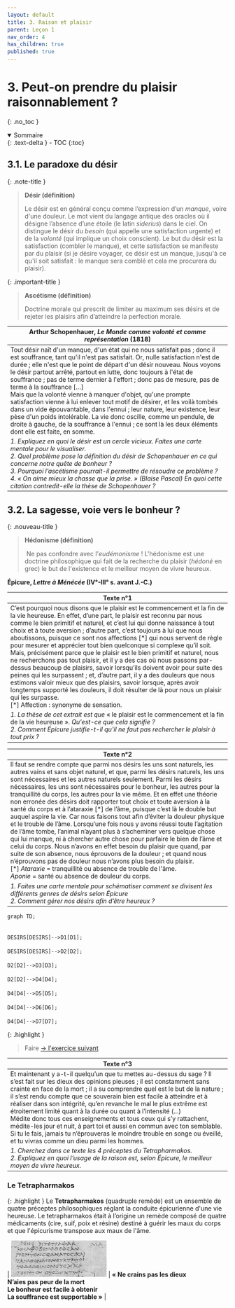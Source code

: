 ```yaml
---
layout: default
title: 3. Raison et plaisir
parent: Leçon 1
nav_order: 4
has_children: true
published: true
---
```

# 3. Peut-on prendre du plaisir raisonnablement ?
{: .no_toc }

<details open markdown="block">
  <summary>
    Sommaire
  </summary>
  {: .text-delta }
- TOC
{:toc}
</details>


## 3.1.  Le paradoxe du désir


{: .note-title }
> **Désir (définition)**
>
> Le désir est en général conçu comme l’expression d’un *manque*, voire d'une douleur. Le mot vient du langage antique des oracles où il désigne l’absence d’une étoile (le latin *siderius*) dans le ciel. On distingue le désir du *besoin* (qui appelle une satisfaction urgente) et de la *volonté*  (qui implique un choix conscient). Le but du désir est la satisfaction (combler le manque), et cette satisfaction se manifeste par du plaisir (si je désire voyager, ce désir est un manque, jusqu'à ce qu'il soit satisfait : le manque sera comblé et cela me procurera du plaisir).

{: .important-title }
> **Ascétisme (définition)**
>
> Doctrine morale qui prescrit de limiter au maximum ses désirs et de rejeter les plaisirs afin d’atteindre la perfection morale.

| Arthur Schopenhauer, *Le Monde comme volonté et comme représentation* (1818)   |
| ------------------------------------------------------------------------- |
| Tout désir naît d'un manque, d'un état qui ne nous satisfait pas ; donc il est souffrance, tant qu'il n'est pas satisfait. Or, nulle satisfaction n'est de durée ; elle n'est que le point de départ d'un désir nouveau. Nous voyons le désir partout arrêté, partout en lutte, donc toujours à l'état de souffrance ; pas de terme dernier à l'effort ; donc pas de mesure, pas de terme à la souffrance […] <br> Mais que la volonté vienne à manquer d'objet, qu'une prompte satisfaction vienne à lui enlever tout motif de désirer, et les voilà tombés dans un vide épouvantable, dans l'ennui ; leur nature, leur existence, leur pèse d'un poids intolérable. La vie donc oscille, comme un pendule, de droite à gauche, de la souffrance à l'ennui ; ce sont là les deux éléments dont elle est faite, en somme. |
| *1. Expliquez en quoi le désir est un cercle vicieux. Faites une carte mentale pour le visualiser.* <br> *2. Quel problème pose la définition du désir de Schopenhauer en ce qui concerne notre quête de bonheur ?* <br> *3. Pourquoi l’ascétisme pourrait-il permettre de résoudre ce problème ?* <br> *4. « On aime mieux la chasse que la prise. » (Blaise Pascal) En quoi cette citation contredit-elle la thèse de Schopenhauer ?* |

## 3.2. La sagesse, voie vers le bonheur ?

{: .nouveau-title }
> **Hédonisme (définition)**
>
> Ne pas confondre avec l'*eudémonisme* !  L'hédonisme est une doctrine philosophique qui fait de la recherche du plaisir (*hédoné* en grec) le but de l'existence et le meilleur moyen de vivre heureux.


**Épicure, *Lettre à Ménécée* (IV°-III° s. avant J.-C.)**   

| Texte n°1      |
| ------------------------------------------------ |
| C’est pourquoi nous disons que le plaisir est le commencement et la fin de la vie heureuse. En effet, d’une part, le plaisir est reconnu par nous comme le bien primitif et naturel, et c’est lui qui donne naissance à tout choix et à toute aversion ; d’autre part, c’est toujours à lui que nous aboutissons, puisque ce sont nos affections [\*] qui nous servent de règle pour mesurer et apprécier tout bien quelconque si complexe qu’il soit. Mais, précisément parce que le plaisir est le bien primitif et naturel, nous ne recherchons pas tout plaisir, et il y a des cas où nous passons par-dessus beaucoup de plaisirs, savoir lorsqu’ils doivent avoir pour suite des peines qui les surpassent ; et, d’autre part, il y a des douleurs que nous estimons valoir mieux que des plaisirs, savoir lorsque, après avoir longtemps supporté les douleurs, il doit résulter de là pour nous un plaisir qui les surpasse.<br />[\*] Affection : synonyme de sensation. |
| *1. La thèse de cet extrait est que* « le plaisir est le commencement et la fin de la vie heureuse ». *Qu'est-ce que cela signifie ?* *<br>2. Comment Épicure justifie-t-il qu'il ne faut pas rechercher le plaisir à tout prix ?*     |

| Texte n°2                                         |
| -------------------------------------------------- |
| Il faut se rendre compte que parmi nos désirs les uns sont naturels, les autres vains et sans objet naturel, et que, parmi les désirs naturels, les uns sont nécessaires et les autres naturels seulement. Parmi les désirs nécessaires, les uns sont nécessaires pour le bonheur, les autres pour la tranquillité du corps, les autres pour la vie même. Et en effet une théorie non erronée des désirs doit rapporter tout choix et toute aversion à la santé du corps et à l’ataraxie [\*] de l’âme, puisque c’est là le double but auquel aspire la vie. Car nous faisons tout afin d’éviter la douleur physique et le trouble de l’âme. Lorsqu’une fois nous y avons réussi toute l’agitation de l’âme tombe, l’animal n’ayant plus à s’acheminer vers quelque chose qui lui manque, ni à chercher autre chose pour parfaire le bien de l’âme et celui du corps. Nous n’avons en effet besoin du plaisir que quand, par suite de son absence, nous éprouvons de la douleur ; et quand nous n’éprouvons pas de douleur nous n’avons plus besoin du plaisir. <br />[\*] *Ataraxie* = tranquillité ou absence de trouble de l'âme. <br /> *Aponie* = santé ou absence de douleur du corps. |
| *1. Faites une carte mentale pour schématiser comment se divisent les différents genres de désirs selon Épicure* *<br>2. Comment gérer nos désirs afin d’être heureux ?*     |


```mermaid
graph TD;


DESIRS[DESIRS]-->D1[D1];

DESIRS[DESIRS]-->D2[D2];

D2[D2]-->D3[D3];

D2[D2]-->D4[D4];

D4[D4]-->D5[D5];

D4[D4]-->D6[D6];

D4[D4]-->D7[D7];

```

{: .highlight }
> Faire [→ l'exercice suivant](../../docs/L1/L1-4-2.html)

| Texte n°3        |
| ---------------------------------------------------- |
| Et maintenant y a-t-il quelqu’un que tu mettes au-dessus du sage ? Il s’est fait sur les dieux des opinions pieuses ; il est constamment sans crainte en face de la mort ; il a su comprendre quel est le but de la nature ; il s’est rendu compte que ce souverain bien est facile à atteindre et à réaliser dans son intégrité, qu’en revanche le mal le plus extrême est étroitement limité quant à la durée ou quant à l’intensité (...) <br />Médite donc tous ces enseignements et tous ceux qui s’y rattachent, médite-les jour et nuit, à part toi et aussi en commun avec ton semblable. Si tu le fais, jamais tu n’éprouveras le moindre trouble en songe ou éveillé, et tu vivras comme un dieu parmi les hommes. |
| *1. Cherchez dans ce texte les 4 préceptes du Tetrapharmakos. <br> 2. Expliquez en quoi l’usage de la raison est, selon Épicure, le meilleur moyen de vivre heureux.*|

### Le Tetrapharmakos

{: .highlight }
Le **Tetrapharmakos** (quadruple remède) est un ensemble de quatre préceptes philosophiques réglant la conduite épicurienne d'une vie heureuse. Le tetrapharmakos était à l’origine un remède composé de quatre médicaments (cire, suif, poix et résine) destiné à guérir les maux du corps et que l'épicurisme transpose aux maux de l'âme.


| <img src="../../assets/img/tetrapharmakos.png" style="zoom:56%;" /> | **« Ne crains pas les dieux<br>N’aies pas peur de la mort<br>Le bonheur est facile à obtenir<br>La souffrance est supportable »** |

